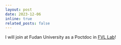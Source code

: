```yaml
---
layout: post
date: 2023-12-06
inline: true
related_posts: false
---
```


I will join at Fudan University as a Poctdoc in [FVL Lab](https://fvl.fudan.edu.cn/)! 
 

